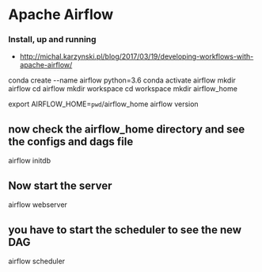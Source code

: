 # Apache Airflow

### Install, up and running
* http://michal.karzynski.pl/blog/2017/03/19/developing-workflows-with-apache-airflow/

conda create --name airflow python=3.6
conda activate airflow
mkdir airflow
cd airflow
mkdir workspace
cd workspace
mkdir airflow_home


export AIRFLOW_HOME=`pwd`/airflow_home
airflow version

## now check the airflow_home directory and see the configs and dags file
airflow initdb

## Now start the server
airflow webserver

## you have to start the scheduler to see the new DAG
airflow scheduler
